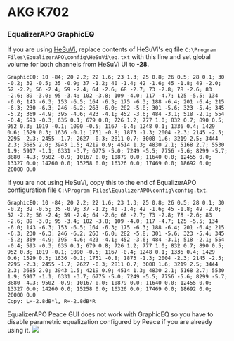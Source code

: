 # AKG K702
### EqualizerAPO GraphicEQ
If you are using [HeSuVi](https://sourceforge.net/projects/hesuvi/), replace contents of HeSuVi's eq file `C:\Program Files\EqualizerAPO\config\HeSuVi\eq.txt` with this line and set global volume for both channels from HeSuVi UI to **-28**.
```
GraphicEQ: 10 -84; 20 2.2; 22 1.6; 23 1.3; 25 0.8; 26 0.5; 28 0.1; 30 -0.2; 32 -0.5; 35 -0.9; 37 -1.2; 40 -1.4; 42 -1.6; 45 -1.8; 49 -2.0; 52 -2.2; 56 -2.4; 59 -2.4; 64 -2.6; 68 -2.7; 73 -2.8; 78 -2.6; 83 -2.6; 89 -3.0; 95 -3.4; 102 -3.8; 109 -4.0; 117 -4.7; 125 -5.5; 134 -6.0; 143 -6.3; 153 -6.5; 164 -6.3; 175 -6.3; 188 -6.4; 201 -6.4; 215 -6.3; 230 -6.3; 246 -6.2; 263 -6.0; 282 -5.8; 301 -5.6; 323 -5.4; 345 -5.2; 369 -4.9; 395 -4.6; 423 -4.1; 452 -3.6; 484 -3.1; 518 -2.1; 554 -0.4; 593 -0.3; 635 0.1; 679 0.8; 726 1.2; 777 1.0; 832 0.7; 890 0.5; 952 0.3; 1019 -0.1; 1090 -0.5; 1167 -0.4; 1248 0.1; 1336 0.4; 1429 0.6; 1529 0.3; 1636 -0.1; 1751 -0.8; 1873 -1.3; 2004 -2.3; 2145 -2.5; 2295 -2.3; 2455 -1.7; 2627 -0.3; 2811 0.7; 3008 1.6; 3219 2.5; 3444 2.3; 3685 2.0; 3943 1.5; 4219 0.9; 4514 1.3; 4830 2.1; 5168 2.7; 5530 1.9; 5917 -1.1; 6331 -3.7; 6775 -5.0; 7249 -5.5; 7756 -5.6; 8299 -5.7; 8880 -4.3; 9502 -0.9; 10167 0.0; 10879 0.0; 11640 0.0; 12455 0.0; 13327 0.0; 14260 0.0; 15258 0.0; 16326 0.0; 17469 0.0; 18692 0.0; 20000 0.0
```
If you are not using HeSuVi, copy this to the end of EqualizerAPO configuration file `C:\Program Files\EqualizerAPO\config\config.txt`.
```
GraphicEQ: 10 -84; 20 2.2; 22 1.6; 23 1.3; 25 0.8; 26 0.5; 28 0.1; 30 -0.2; 32 -0.5; 35 -0.9; 37 -1.2; 40 -1.4; 42 -1.6; 45 -1.8; 49 -2.0; 52 -2.2; 56 -2.4; 59 -2.4; 64 -2.6; 68 -2.7; 73 -2.8; 78 -2.6; 83 -2.6; 89 -3.0; 95 -3.4; 102 -3.8; 109 -4.0; 117 -4.7; 125 -5.5; 134 -6.0; 143 -6.3; 153 -6.5; 164 -6.3; 175 -6.3; 188 -6.4; 201 -6.4; 215 -6.3; 230 -6.3; 246 -6.2; 263 -6.0; 282 -5.8; 301 -5.6; 323 -5.4; 345 -5.2; 369 -4.9; 395 -4.6; 423 -4.1; 452 -3.6; 484 -3.1; 518 -2.1; 554 -0.4; 593 -0.3; 635 0.1; 679 0.8; 726 1.2; 777 1.0; 832 0.7; 890 0.5; 952 0.3; 1019 -0.1; 1090 -0.5; 1167 -0.4; 1248 0.1; 1336 0.4; 1429 0.6; 1529 0.3; 1636 -0.1; 1751 -0.8; 1873 -1.3; 2004 -2.3; 2145 -2.5; 2295 -2.3; 2455 -1.7; 2627 -0.3; 2811 0.7; 3008 1.6; 3219 2.5; 3444 2.3; 3685 2.0; 3943 1.5; 4219 0.9; 4514 1.3; 4830 2.1; 5168 2.7; 5530 1.9; 5917 -1.1; 6331 -3.7; 6775 -5.0; 7249 -5.5; 7756 -5.6; 8299 -5.7; 8880 -4.3; 9502 -0.9; 10167 0.0; 10879 0.0; 11640 0.0; 12455 0.0; 13327 0.0; 14260 0.0; 15258 0.0; 16326 0.0; 17469 0.0; 18692 0.0; 20000 0.0
Copy: L=-2.8dB*l, R=-2.8dB*R
```
EqualizerAPO Peace GUI does not work with GraphicEQ so you have to disable parametric equalization configured by Peace if you are already using it.
![](https://raw.githubusercontent.com/jaakkopasanen/AutoEq/master/results/Headphone.com/innerfidelity/onear/AKG%20K702/AKG%20K702.png)
